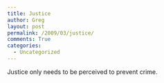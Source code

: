 ```yaml
---
title: Justice
author: Greg
layout: post
permalink: /2009/03/justice/
comments: True
categories:
  - Uncategorized
---
```

Justice only needs to be perceived to prevent crime.